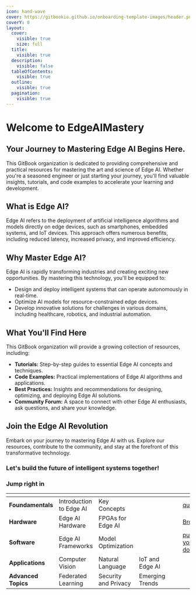 ```yaml
---
icon: hand-wave
cover: https://gitbookio.github.io/onboarding-template-images/header.png
coverY: 0
layout:
  cover:
    visible: true
    size: full
  title:
    visible: true
  description:
    visible: false
  tableOfContents:
    visible: true
  outline:
    visible: true
  pagination:
    visible: true
---
```


# Welcome to EdgeAIMastery

## Your Journey to Mastering Edge AI Begins Here.

This GitBook organization is dedicated to providing comprehensive and practical resources for mastering the art and science of Edge AI. Whether you're a seasoned engineer or just starting your journey, you'll find valuable insights, tutorials, and code examples to accelerate your learning and development.

## What is Edge AI?

Edge AI refers to the deployment of artificial intelligence algorithms and models directly on edge devices, such as smartphones, embedded systems, and IoT devices. This approach offers numerous benefits, including reduced latency, increased privacy, and improved efficiency.

## Why Master Edge AI?

Edge AI is rapidly transforming industries and creating exciting new opportunities. By mastering this technology, you'll be equipped to:

* Design and deploy intelligent systems that can operate autonomously in real-time.
* Optimize AI models for resource-constrained edge devices.
* Develop innovative solutions for challenges in various domains, including healthcare, robotics, and industrial automation.

## What You'll Find Here

This GitBook organization will provide a growing collection of resources, including:

* **Tutorials:** Step-by-step guides to essential Edge AI concepts and techniques.
* **Code Examples:** Practical implementations of Edge AI algorithms and applications.
* **Best Practices:** Insights and recommendations for designing, optimizing, and deploying Edge AI solutions.
* **Community Forum:** A space to connect with other Edge AI enthusiasts, ask questions, and share your knowledge.

## Join the Edge AI Revolution

Embark on your journey to mastering Edge AI with us. Explore our resources, contribute to the community, and stay at the forefront of this transformative technology.

### Let's build the future of intelligent systems together!

### Jump right in

<table data-view="cards"><thead><tr><th></th><th></th><th></th><th></th><th data-hidden data-card-cover data-type="files"></th><th data-hidden></th><th data-hidden data-card-target data-type="content-ref"></th></tr></thead><tbody><tr><td><strong>Foundamentals</strong></td><td>Introduction to Edge AI</td><td>Key Concepts</td><td></td><td></td><td></td><td><a href="getting-started/quickstart.md">quickstart.md</a></td></tr><tr><td><strong>Hardware</strong></td><td>Edge AI Hardware</td><td>FPGAs for Edge AI</td><td></td><td></td><td></td><td><a href="broken-reference">Broken link</a></td></tr><tr><td><strong>Software</strong></td><td>Edge AI Frameworks</td><td>Model Optimization</td><td></td><td></td><td></td><td><a href="getting-started/publish-your-docs.md">publish-your-docs.md</a></td></tr><tr><td><strong>Applications</strong></td><td>Computer Vision</td><td>Natural Language </td><td>IoT and Edge AI</td><td></td><td></td><td></td></tr><tr><td><strong>Advanced Topics</strong></td><td>Federated Learning</td><td>Security and Privacy</td><td>Emerging Trends</td><td></td><td></td><td></td></tr></tbody></table>

